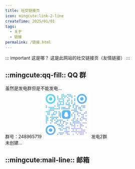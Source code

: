 ```yaml
---
title: 社交链接页
icon: mingcute:link-2-line
createTime: 2025/01/01
tags:
  - 关于
  - 链接
permalink: /链接.html
---
```


::: important 这是哪？
这是此网站的社交链接页（友情链接）
:::

## ::mingcute:qq-fill:: QQ 群
<CardGrid>
<LinkCard title="YM发电机 1群" icon="mingcute:qq-fill" href="https://qm.qq.com/q/nArAtRSi1W">
  虽然是发电群但是不能发电...<br>
  群号：248965719
</LinkCard>
  <img src="/rc/qq-1.png" width="150px">
</CardGrid>

<CardGrid>
<LinkCard title="YM发电机 2群" icon="mingcute:qq-fill" href="">
  发电2群<br>
  未创建...
</LinkCard>
  <!-- 
  <img src="/rc/qq-2.png" width="150px">
  -->
</CardGrid>

## ::mingcute:mail-line:: 邮箱

<card title="mail@youming.dpdns.org" icon="mingcute:mailbox-line">
<LinkCard title="去发送" icon="mingcute:mail-send-line" href="mailto:mail@youming.dpdns.org">
</LinkCard>
</card>

<p style="margin-top: 100px"></p>

<LinkCard title="合作成员的社交链接" icon="mingcute:contacts-3-line" href="/friends/">
</LinkCard>
